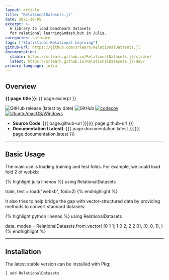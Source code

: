 ```yaml
---
layout: article
title: "RelationalDatasets.jl"
date: 2021-10-05
excerpt: >-
  A library to load benchmark datasets
  for relational learning&mdash;but in Julia.
categories: software
tags: ["Statistical Relational Learning"]
github-url: https://github.com/srlearn/RelationalDatasets.jl
documentation:
  stable: https://srlearn.github.io/RelationalDatasets.jl/stable/
  latest: https://srlearn.github.io/RelationalDatasets.jl/dev/
primary-language: julia
---
```


## Overview

**{{ page.title }}**: {{ page.excerpt }}

![GitHub release (latest by date)](https://img.shields.io/github/v/release/srlearn/RelationalDatasets.jl)
![GitHub](https://img.shields.io/github/license/srlearn/RelationalDatasets.jl)
[![codecov](https://codecov.io/gh/srlearn/RelationalDatasets.jl/branch/main/graph/badge.svg?token=HaQuwbovLv)](https://codecov.io/gh/srlearn/RelationalDatasets.jl)
[![Ubuntu/macOS/Windows](https://github.com/srlearn/RelationalDatasets.jl/actions/workflows/package-tests.yml/badge.svg)](https://github.com/srlearn/RelationalDatasets.jl/actions/workflows/package-tests.yml)

- **Source Code**: [{{ page.github-url }}]({{ page.github-url }})
- **Documentation (Latest)**: [{{ page.documentation.latest }}]({{ page.documentation.latest }})

---

## Basic Usage

The main use is loading training and test folds. For example,
we could load fold 2 of webkb:

{% highlight julia linenos %}
using RelationalDatasets

train, test = load("webkb", fold=2)
{% endhighlight %}

It also tries to help bridge the gap with vector-structured data
by providing methods to convert standard datasets:

{% highlight python linenos %}
using RelationalDatasets

data, modes = RelationalDatasets.from_vector(
  [0 1 1; 1 0 2; 2 2 0],
  [0, 0, 1],
)
{% endhighlight %}

---

## Installation

The latest stable version can be installed with Pkg:

```julia
] add RelationalDatasets
```
